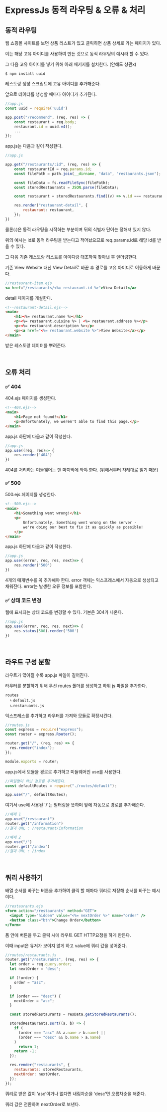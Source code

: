 # ExpressJs 동적 라우팅 & 오류 & 처리

## 동적 라우팅

웹 쇼핑몰 사이트를 보면 상품 리스트가 있고 클릭하면 상품 상세로 가는 페이지가 있다.

이는 해당 고유 아이디를 사용하여 만든 것으로 동적 라우팅의 예시라 할 수 있다.

그 다음 고유 아이디를 넣기 위해 아래 패키지를 설치한다. (안해도 상관x)

```
$ npm install uuid
```

레스토랑 생성 스크립트에 고유 아이디를 추가해준다.

앞으로 데이터를 생성할 때마다 아이디가 추가된다.

```jsx
//app.js
const uuid = require('uuid')

app.post("/recommend", (req, res) => {
    const restaurant = req.body;
    restaurant.id = uuid.v4();
    ...
});
```

app.js는 다음과 같이 작성한다.

```jsx
//app.js

app.get("/restaurants/:id", (req, res) => {
    const restaurantId = req.params.id;
    const filePath = path.join(__dirname, "data", "restaurants.json");

    const fileData = fs.readFileSync(filePath);
    const storedRestaurants = JSON.parse(fileData);

    const restaurant = storedRestaurants.find((v) => v.id === restaurantId)

    res.render("restaurant-detail", {
        restaurant: restaurant,
    });
})
```

콜론(:)은 동적 라우팅을 시작하는 부분이며 뒤의 식별자 단어는 정해져 있지 않다.

위의 예시는 id로 동적 라우팅을 받는다고 적어놨으므로 req.params.id로 해당 id를 받을 수 있다.

그 다음 기존 레스토랑 리스트를 아이디랑 대조하여 찾아낸 후 렌더링한다.

기존 View Website 대신 View Detail로 바꾼 후 경로를 고유 아이디로 이동하게 바꾼다.

```jsx
//restaurant-item.ejs
<a href="/restaurants/<%= restaurant.id %>">View Detail</a>
```

detail 페이지를 개설한다.

```html
<!--restaurant-detail.ejs-->
<main>
    <h1><%= restaurant.name %></h1>
    <p><%= restaurant.cuisine %> | <%= restaurant.address %></p>
    <p><%= restaurant.description %></p>
    <p><a href="<%= restaurant.website %>">View Website</a></p>
</main>
```

받은 레스토랑 데이터를 뿌려준다.

<br>

## 오류 처리

### ✅ 404

404.ejs 페이지를 생성한다.

```html
<!--404.ejs-->
<main>
    <h1>Page not found!</h1>
    <p>Unfortunately, we weren't able to find this page.</p>
</main>
```

app.js 하단에 다음과 같이 작성한다.

```jsx
//app.js
app.use((req, res)=> {
    res.render('404')
})
```

404를 처리하는 미들웨어는 맨 마지막에 와야 한다. (위에서부터 차례대로 읽기 때문)

### ✅ 500

500.ejs 페이지를 생성한다.

```html
<!--500.ejs-->
<main>
    <h1>Something went wrong!</h1>
    <p>
        Unfortunately, Something went wrong on the server - 
        we're doing our best to fix it as quickly as possible!
    </p>
</main>
```

app.js 하단에 다음과 같이 작성한다.

```jsx
//app.js
app.use((error, req, res, next)=> {
    res.render('500')
})
```

4개의 매개변수를 꼭 추가해야 한다.
error 객체는 익스프레스에서 자동으로 생성되고 채워진다.
error는 발생한 오류 정보를 포함한다.

### ✅ 상태 코드 변경

웹에 표시되는 상태 코드를 변경할 수 있다. 기본은 304가 나온다.

```jsx
//app.js
app.use((error, req, res, next)=> {
    res.status(500).render('500')
})
```

<br>

## 라우트 구성 분할

라우트가 많아질 수록 app.js 파일이 길어진다.

라우터를 분할하기 위해 우선 routes 폴더를 생성하고 하위 js 파일을 추가한다.

```
routes
  ㄴdefault.js
  ㄴrestaruants.js
```

익스프레스를 추가하고 라우터를 가져와 모듈로 확장시킨다.

```jsx
//routes.js
const express = require("express");
const router = express.Router();

router.get("/", (req, res) => {
  res.render("index");
});

module.exports = router;
```

app.js에서 모듈을 경로로 추가하고 미들웨어인 use를 사용한다.

```jsx
//파일명이 아닌 경로를 추가해준다.
const defaultRoutes = require("./routes/default");

app.use("/", defaultRoutes);
```

여기서 use에 사용된 '/'는 필터링을 뜻하며 앞에 자동으로 경로를 추가해준다.

```jsx
//예제 1
app.use("/restaurant")
router.get("/information")
//결과 URL : /restaurant/information

//예제 2
app.use("/")
router.get("/index")
//결과 URL : /index
```

<br>

## 쿼리 사용하기

배열 순서를 바꾸는 버튼을 추가하여 클릭 할 때마다 쿼리로 저장해 순서를 바꾸는 예시이다.

```jsx
//restaurants.ejs
<form action="/restaurants" method="GET">
  <input type="hidden" value="<%= nextOrder %>" name="order" />
  <button class="btn">Change Order</button>
</form>
```

폼 안에 버튼을 두고 클릭 시에 라우트 GET HTTP요청을 하게 만든다.

이때 input은 유저가 보이지 않게 하고 value에 쿼리 값을 넣어준다.

```jsx
//routes/restaurants.js
router.get("/restaurants", (req, res) => {
  let order = req.query.order;
  let nextOrder = "desc";

  if (!order) {
    order = "asc";
  }

  if (order === "desc") {
    nextOrder = "asc";
  }

  const storedRestaurants = resData.getStoredRestaurants();

  storedRestaurants.sort((a, b) => {
    if (
      (order === "asc" && a.name > b.name) ||
      (order === "desc" && b.name > a.name)
    )
      return 1;
    return -1;
  });

  res.render("restaurants", {
    restaurants: storedRestaurants,
    nextOrder: nextOrder,
  });
});
```

쿼리로 받은 값이 ‘asc’이거나 없다면 내림차순을 ‘desc’면 오름차순을 해준다.

쿼리 값은 전환하여 nextOrder로 보낸다.
